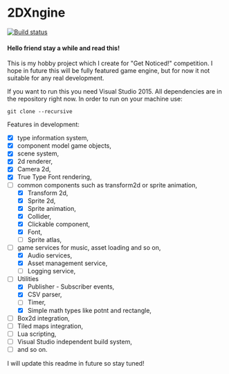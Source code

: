 # 2DXngine
[![Build status](https://ci.appveyor.com/api/projects/status/us5jdp2343ygjuel?svg=true)](https://ci.appveyor.com/project/Harunx9/2dxngine)
#### Hello friend stay a while and read this!

This is my hobby project which I create for "Get Noticed!" competition. I hope in future this will be fully featured game engine, but for now it not suitable for any real development. 

If you want to run this you need Visual Studio 2015. All dependencies are in the repository right now. In order to run on your machine use:

```
git clone --recursive
```

Features in development:

- [x] type information system,
- [x] component model game objects,
- [x] scene system,
- [x] 2d renderer,
- [x] Camera 2d,
- [x] True Type Font rendering,
- [ ] common components such as transform2d or sprite animation,
  - [x] Transform 2d,
  - [x] Sprite 2d,
  - [x] Sprite animation,
  - [x] Collider,
  - [x] Clickable component,
  - [x] Font,
  - [ ] Sprite atlas,
- [ ] game services for music, asset loading and so on,
  - [x] Audio services,
  - [x] Asset management service,
  - [ ] Logging service,
- [ ] Utilities
  - [x] Publisher - Subscriber events,
  - [x] CSV parser,
  - [ ] Timer,
  - [x] Simple math types like potnt and rectangle,
- [ ] Box2d integration,
- [ ] Tiled maps integration,
- [ ] Lua scripting,
- [ ] Visual Studio independent build system,
- [ ] and so on.

I will update this readme in future so stay tuned!

